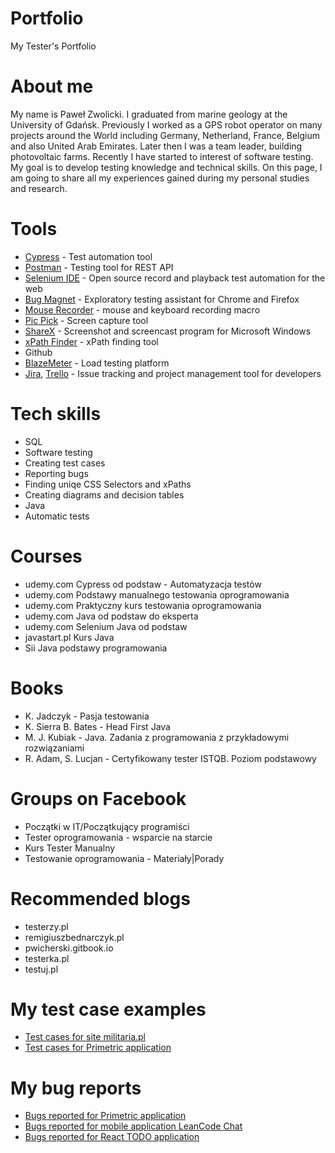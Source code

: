 # Portfolio
My Tester's Portfolio

# About me
My name is Paweł Zwolicki. I graduated from marine geology at the University of Gdańsk. Previously I worked as a GPS robot operator on many projects around the World including Germany, Netherland, France, Belgium and also United Arab Emirates. Later then I was a team leader, building photovoltaic farms. Recently I have started to interest of software testing. My goal is to develop testing knowledge and technical skills. On this page, I am going to share all my experiences gained during my personal studies and research.
# Tools
  - [Cypress](https://www.cypress.io/) - Test automation tool
  - [Postman](https://www.postman.com/) - Testing tool for REST API
  - [Selenium IDE](https://chrome.google.com/webstore/detail/selenium-ide/mooikfkahbdckldjjndioackbalphokd) - Open source record and playback test automation for the web
  - [Bug Magnet](https://chrome.google.com/webstore/detail/bug-magnet/efhedldbjahpgjcneebmbolkalbhckfi?hl=pl) - Exploratory testing assistant for Chrome and Firefox
  - [Mouse Recorder](https://www.mouserecorder.com/) - mouse and keyboard recording macro
  - [Pic Pick](https://picpick.app/pl/) - Screen capture tool
  - [ShareX](https://getsharex.com/) - Screenshot and screencast program for Microsoft Windows
  - [xPath Finder](https://chrome.google.com/webstore/detail/xpath-finder/ihnknokegkbpmofmafnkoadfjkhlogph) - xPath finding tool
  - Github
  - [BlazeMeter](https://www.blazemeter.com/) - Load testing platform
  - [Jira](https://www.atlassian.com/software/jira0), [Trello](https://trello.com/) - Issue tracking and project management tool for developers
# Tech skills
  - SQL
  - Software testing
  - Creating test cases
  - Reporting bugs
  - Finding uniqe CSS Selectors and xPaths
  - Creating diagrams and decision tables
  - Java
  - Automatic tests
# Courses
  - udemy.com Cypress od podstaw - Automatyzacja testów
  - udemy.com Podstawy manualnego testowania oprogramowania
  - udemy.com Praktyczny kurs testowania oprogramowania
  - udemy.com Java od podstaw do eksperta
  - udemy.com Selenium Java od podstaw 
  - javastart.pl Kurs Java
  - Sii Java podstawy programowania
# Books
  - K. Jadczyk - Pasja testowania
  - K. Sierra B. Bates - Head First Java
  - M. J. Kubiak - Java. Zadania z programowania z przykładowymi rozwiązaniami
  - R. Adam, S. Lucjan - Certyfikowany tester ISTQB. Poziom podstawowy 
# Groups on Facebook
  - Początki w IT/Początkujący programiści
  - Tester oprogramowania - wsparcie na starcie
  - Kurs Tester Manualny
  - Testowanie oprogramowania - Materiały|Porady 
# Recommended blogs
  - testerzy.pl
  - remigiuszbednarczyk.pl
  - pwicherski.gitbook.io
  - testerka.pl
  - testuj.pl
# My test case examples
  - [Test cases for site militaria.pl](https://drive.google.com/file/d/173vpLryTTtVA3KSpIxb3SN2yjC5lQ9a9/view?usp=share_link)
  - [Test cases for Primetric application](https://drive.google.com/file/d/1jBzCsktYbbWQKcUBxH1OxAkhm_KNuv6d/view?usp=share_link)
# My bug reports
  - [Bugs reported for Primetric application](https://drive.google.com/file/d/1irkl1KFosez9CDteDsVOoMi9DKX3JyEU/view?usp=share_link)
  - [Bugs reported for mobile application LeanCode Chat](https://drive.google.com/file/d/1nOCaLESRqSBSvp7KtqO1H8Jv-swJFK9a/view?usp=share_link)
  - [Bugs reported for React TODO application](https://drive.google.com/file/d/1VVDDd_j13OK5yEMmhOQb6c8hGst4mRuw/view?usp=sharing)
      
